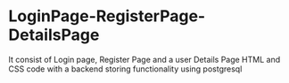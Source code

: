 # LoginPage-RegisterPage-DetailsPage 
It consist of Login page, Register Page and a user Details Page HTML and CSS code with a backend storing functionality using postgresql 

